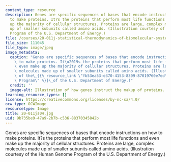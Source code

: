 ```yaml
---
content_type: resource
description: Genes are specific sequences of bases that encode instructions on how
  to make proteins. It?s the proteins that perform most life functions and even make
  up the majority of cellular structures. Proteins are large, complex molecules made
  up of smaller subunits called amino acids. (Illustration courtesy of the Human Genome
  Program of the U.S. Department of Energy.)
file: /courses/20-011j-statistical-thermodynamics-of-biomolecular-systems-be-011j-spring-2004/9b735be947a92b7bc53688370345842b_20-011js04.jpg
file_size: 111045
file_type: image/jpeg
image_metadata:
  caption: "Genes are specific sequences of bases that encode instructions on how\
    \ to make proteins. It\u2019s the proteins that perform most life functions and\
    \ even make up the majority of cellular structures. Proteins are large, complex\
    \ molecules made up of smaller subunits called amino acids. (Illustration courtesy\
    \ of the\_{{% resource_link \"fb53ea53-e370-4153-8399-87019760e7ed\" \"Human Genome\
    \ Program\" %}}\_of the U.S. Department of Energy.)"
  credit: ''
  image-alt: Illustration of how genes instruct the makup of proteins.
learning_resource_types: []
license: https://creativecommons.org/licenses/by-nc-sa/4.0/
ocw_type: OCWImage
resourcetype: Image
title: 20-011js04.jpg
uid: 9b735be9-47a9-2b7b-c536-88370345842b
---
```

Genes are specific sequences of bases that encode instructions on how to make proteins. It?s the proteins that perform most life functions and even make up the majority of cellular structures. Proteins are large, complex molecules made up of smaller subunits called amino acids. (Illustration courtesy of the Human Genome Program of the U.S. Department of Energy.)